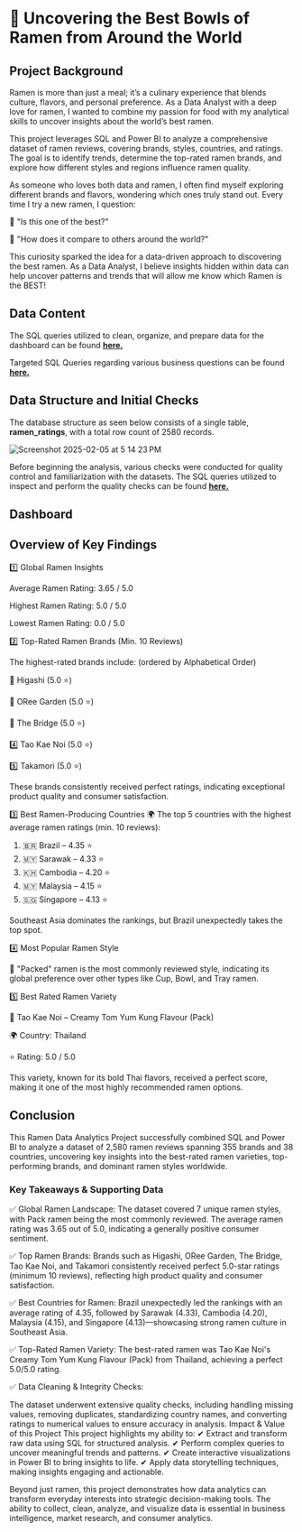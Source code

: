 # 🍜 Uncovering the Best Bowls of Ramen from Around the World

## Project Background
Ramen is more than just a meal; it’s a culinary experience that blends culture, flavors, and personal preference. As a Data Analyst with a deep love for ramen, I wanted to combine my passion for food with my analytical skills to uncover insights about the world’s best ramen.

This project leverages SQL and Power BI to analyze a comprehensive dataset of ramen reviews, covering brands, styles, countries, and ratings. The goal is to identify trends, determine the top-rated ramen brands, and explore how different styles and regions influence ramen quality.

As someone who loves both data and ramen, I often find myself exploring different brands and flavors, wondering which ones truly stand out. Every time I try a new ramen, I question:

🤔 "Is this one of the best?"

🤔 "How does it compare to others around the world?"

This curiosity sparked the idea for a data-driven approach to discovering the best ramen. As a Data Analyst, I believe insights hidden within data can help uncover patterns and trends that will allow me know which Ramen is the BEST!

## Data Content

The SQL queries utilized to clean, organize, and prepare data for the dashboard can be found [**here.**](https://github.com/bryanng77/Uncovering-the-Best-Bowls-of-Ramen-from-Around-the-World/blob/main/Data%20Cleaning_Ramen%20Analysis.sql)

Targeted SQL Queries regarding various business questions can be found [**here.**](https://github.com/bryanng77/Uncovering-the-Best-Bowls-of-Ramen-from-Around-the-World/blob/main/SQL%20Insights%20Query.sql)


## Data Structure and Initial Checks

The database structure as seen below consists of a single table, **ramen_ratings**, with a total row count of 2580 records.

![Screenshot 2025-02-05 at 5 14 23 PM](https://github.com/user-attachments/assets/662b3cbe-6d3b-4fc7-b80b-64b9338e256b)

Before beginning the analysis, various checks were conducted for quality control and familiarization with the datasets. The SQL queries utilized to inspect and perform the quality checks can be found [**here.**](https://github.com/bryanng77/Uncovering-the-Best-Bowls-of-Ramen-from-Around-the-World/blob/main/Data%20Cleaning_Ramen%20Analysis.sql)

## Dashboard

## Overview of Key Findings
1️⃣ Global Ramen Insights

Average Ramen Rating: 3.65 / 5.0

Highest Ramen Rating: 5.0 / 5.0

Lowest Ramen Rating: 0.0 / 5.0

2️⃣ Top-Rated Ramen Brands (Min. 10 Reviews)

The highest-rated brands include: (ordered by Alphabetical Order)

🥇 Higashi (5.0 ⭐)

🥈 ORee Garden (5.0 ⭐)

🥉 The Bridge (5.0 ⭐)

4️⃣ Tao Kae Noi (5.0 ⭐)

5️⃣ Takamori (5.0 ⭐)

These brands consistently received perfect ratings, indicating exceptional product quality and consumer satisfaction.

3️⃣ Best Ramen-Producing Countries 🌍
The top 5 countries with the highest average ramen ratings (min. 10 reviews):
1. 🇧🇷 Brazil – 4.35 ⭐
2. 🇲🇾 Sarawak – 4.33 ⭐
3. 🇰🇭 Cambodia – 4.20 ⭐
4. 🇲🇾 Malaysia – 4.15 ⭐
5. 🇸🇬 Singapore – 4.13 ⭐

Southeast Asia dominates the rankings, but Brazil unexpectedly takes the top spot.

4️⃣ Most Popular Ramen Style

🍜 "Packed" ramen is the most commonly reviewed style, indicating its global preference over other types like Cup, Bowl, and Tray ramen.

5️⃣ Best Rated Ramen Variety

🥇 Tao Kae Noi – Creamy Tom Yum Kung Flavour (Pack)

🌍 Country: Thailand

⭐ Rating: 5.0 / 5.0

This variety, known for its bold Thai flavors, received a perfect score, making it one of the most highly recommended ramen options.

## Conclusion
This Ramen Data Analytics Project successfully combined SQL and Power BI to analyze a dataset of 2,580 ramen reviews spanning 355 brands and 38 countries, uncovering key insights into the best-rated ramen varieties, top-performing brands, and dominant ramen styles worldwide.

### Key Takeaways & Supporting Data
✅ Global Ramen Landscape:
The dataset covered 7 unique ramen styles, with Pack ramen being the most commonly reviewed.
The average ramen rating was 3.65 out of 5.0, indicating a generally positive consumer sentiment.

✅ Top Ramen Brands:
Brands such as Higashi, ORee Garden, The Bridge, Tao Kae Noi, and Takamori consistently received perfect 5.0-star ratings (minimum 10 reviews), reflecting high product quality and consumer satisfaction.

✅ Best Countries for Ramen:
Brazil unexpectedly led the rankings with an average rating of 4.35, followed by Sarawak (4.33), Cambodia (4.20), Malaysia (4.15), and Singapore (4.13)—showcasing strong ramen culture in Southeast Asia.

✅ Top-Rated Ramen Variety:
The best-rated ramen was Tao Kae Noi's Creamy Tom Yum Kung Flavour (Pack) from Thailand, achieving a perfect 5.0/5.0 rating.

✅ Data Cleaning & Integrity Checks:

The dataset underwent extensive quality checks, including handling missing values, removing duplicates, standardizing country names, and converting ratings to numerical values to ensure accuracy in analysis.
Impact & Value of this Project
This project highlights my ability to:
✔ Extract and transform raw data using SQL for structured analysis.
✔ Perform complex queries to uncover meaningful trends and patterns.
✔ Create interactive visualizations in Power BI to bring insights to life.
✔ Apply data storytelling techniques, making insights engaging and actionable.

Beyond just ramen, this project demonstrates how data analytics can transform everyday interests into strategic decision-making tools. The ability to collect, clean, analyze, and visualize data is essential in business intelligence, market research, and consumer analytics.
